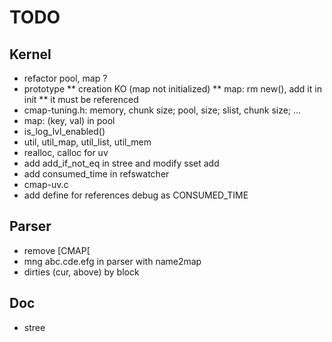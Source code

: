 TODO
====

## Kernel

* refactor pool, map ?
* prototype
** creation KO (map not initialized)
** map: rm new(), add it in init
** it must be referenced
* cmap-tuning.h: memory, chunk size; pool, size; slist, chunk size; ...
* map: (key, val) in pool
* is_log_lvl_enabled()
* util, util_map, util_list, util_mem
* realloc, calloc for uv
* add add_if_not_eq in stree and modify sset add
* add consumed_time in refswatcher
* cmap-uv.c
* add define for references debug as CONSUMED_TIME

## Parser

* remove [CMAP[
* mng abc.cde.efg in parser with name2map
* dirties (cur, above) by block

## Doc

* stree
